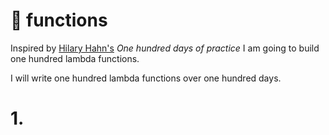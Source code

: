 # 💯 functions
Inspired by [Hilary Hahn's](https://www.instagram.com/violincase/) _One hundred days of practice_ I am going to build one hundred lambda functions.

I will write one hundred lambda functions over one hundred days.

# 1.

